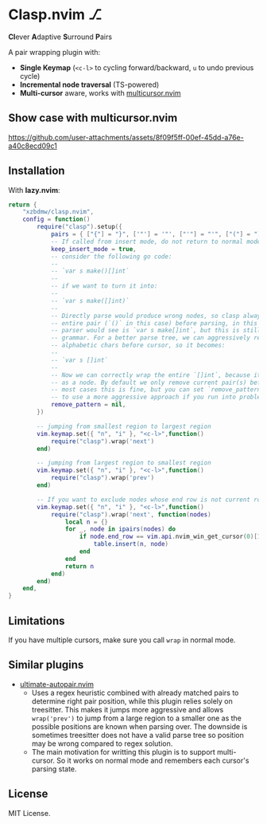 # Clasp.nvim ⎇
**Cl**ever **A**daptive **S**urround **P**airs

A pair wrapping plugin with:
* **Single Keymap** (`<c-l>` to cycling forward/backward, `u` to undo previous cycle)
* **Incremental node traversal** (TS-powered)
* **Multi-cursor** aware, works with [multicursor.nvim](https://github.com/jake-stewart/multicursor.nvim)

## Show case with multicursor.nvim

https://github.com/user-attachments/assets/8f09f5ff-00ef-45dd-a76e-a40c8ecd09c1

## Installation

With **lazy.nvim**:

```lua
return {
    "xzbdmw/clasp.nvim",
    config = function()
        require("clasp").setup({
            pairs = { ["{"] = "}", ['"'] = '"', ["'"] = "'", ["("] = ")", ["["] = "]", ["<"] = ">" },
            -- If called from insert mode, do not return to normal mode.
            keep_insert_mode = true,
            -- consider the following go code:
            --
            -- `var s make()[]int`
            --
            -- if we want to turn it into:
            --
            -- `var s make([]int)`
            --
            -- Directly parse would produce wrong nodes, so clasp always removes the
            -- entire pair (`()` in this case) before parsing, in this case what the
            -- parser would see is `var s make[]int`, but this is still not valid
            -- grammar. For a better parse tree, we can aggressively remove all
            -- alphabetic chars before cursor, so it becomes:
            --
            -- `var s []int`
            --
            -- Now we can correctly wrap the entire `[]int`, because it is identified
            -- as a node. By default we only remove current pair(s) before parsing, in
            -- most cases this is fine, but you can set `remove_pattern = "[a-zA-Z_%-]+$"`
            -- to use a more aggressive approach if you run into problems.
            remove_pattern = nil,
        })

        -- jumping from smallest region to largest region
        vim.keymap.set({ "n", "i" }, "<c-l>",function()
            require("clasp").wrap('next')
        end)

        -- jumping from largest region to smallest region
        vim.keymap.set({ "n", "i" }, "<c-l>",function()
            require("clasp").wrap('prev')
        end)

        -- If you want to exclude nodes whose end row is not current row
        vim.keymap.set({ "n", "i" }, "<c-l>",function()
            require("clasp").wrap('next', function(nodes)
                local n = {}
                for _, node in ipairs(nodes) do
                    if node.end_row == vim.api.nvim_win_get_cursor(0)[1] - 1 then
                        table.insert(n, node)
                    end
                end
                return n
            end)
        end)
    end,
}
```
## Limitations

If you have multiple cursors, make sure you call `wrap` in normal mode.

## Similar plugins

- [ultimate-autopair.nvim](https://github.com/altermo/ultimate-autopair.nvim)
    - Uses a regex heuristic combined with already
      matched pairs to determine right pair position, while this plugin relies solely on
      treesitter. This makes it jumps more aggressive and allows `wrap('prev')`
      to jump from a large region to a smaller one as the possible positions
      are known when parsing over. The downside is sometimes treesitter does
      not have a valid parse tree so position may be wrong compared to regex solution.
    - The main motivation for writting this plugin is to support multi-cursor. So
      it works on normal mode and remembers each cursor's parsing state.


## License

MIT License.
